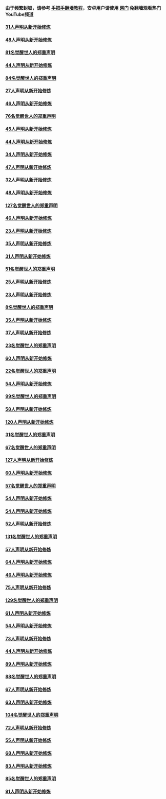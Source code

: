 #### 由于频繁封锁，请参考 [手把手翻墙教程](https://github.com/gfw-breaker/guides/wiki/)，安卓用户请使用 [网门](https://github.com/gfw-breaker/nogfw/blob/master/dl.md?t=03080200) 免翻墙观看热门YouTube频道 

#### [31人声明从新开始修炼](../pages/91/421763.md?t=03080200) 

#### [48人声明从新开始修炼](../pages/91/421605.md?t=03080200) 

#### [81名觉醒世人的郑重声明](../pages/91/421656.md?t=03080200) 

#### [44人声明从新开始修炼](../pages/91/421544.md?t=03080200) 

#### [84名觉醒世人的郑重声明](../pages/91/421543.md?t=03080200) 

#### [27人声明从新开始修炼](../pages/91/421465.md?t=03080200) 

#### [46人声明从新开始修炼](../pages/91/421454.md?t=03080200) 

#### [76名觉醒世人的郑重声明](../pages/91/421453.md?t=03080200) 

#### [45人声明从新开始修炼](../pages/91/421452.md?t=03080200) 

#### [44人声明从新开始修炼](../pages/91/421422.md?t=03080200) 

#### [34人声明从新开始修炼](../pages/91/421322.md?t=03080200) 

#### [47人声明从新开始修炼](../pages/91/421264.md?t=03080200) 

#### [32人声明从新开始修炼](../pages/91/421225.md?t=03080200) 

#### [48人声明从新开始修炼](../pages/91/421202.md?t=03080200) 

#### [127名觉醒世人的郑重声明](../pages/91/421224.md?t=03080200) 

#### [46人声明从新开始修炼](../pages/91/421203.md?t=03080200) 

#### [23人声明从新开始修炼](../pages/91/421138.md?t=03080200) 

#### [35人声明从新开始修炼](../pages/91/421122.md?t=03080200) 

#### [31人声明从新开始修炼](../pages/91/421081.md?t=03080200) 

#### [51名觉醒世人的郑重声明](../pages/91/421080.md?t=03080200) 

#### [25人声明从新开始修炼](../pages/91/421020.md?t=03080200) 

#### [23人声明从新开始修炼](../pages/91/420884.md?t=03080200) 

#### [8名觉醒世人的郑重声明](../pages/91/420883.md?t=03080200) 

#### [35人声明从新开始修炼](../pages/91/420809.md?t=03080200) 

#### [37人声明从新开始修炼](../pages/91/420766.md?t=03080200) 

#### [23名觉醒世人的郑重声明](../pages/91/420765.md?t=03080200) 

#### [60人声明从新开始修炼](../pages/91/420727.md?t=03080200) 

#### [22名觉醒世人的郑重声明](../pages/91/420726.md?t=03080200) 

#### [54人声明从新开始修炼](../pages/91/420529.md?t=03080200) 

#### [99名觉醒世人的郑重声明](../pages/91/420528.md?t=03080200) 

#### [58人声明从新开始修炼](../pages/91/420198.md?t=03080200) 

#### [120人声明从新开始修炼](../pages/91/420141.md?t=03080200) 

#### [31名觉醒世人的郑重声明](../pages/91/420197.md?t=03080200) 

#### [67名觉醒世人的郑重声明](../pages/91/420140.md?t=03080200) 

#### [127人声明从新开始修炼](../pages/91/420082.md?t=03080200) 

#### [60人声明从新开始修炼](../pages/91/420081.md?t=03080200) 

#### [57名觉醒世人的郑重声明](../pages/91/420080.md?t=03080200) 

#### [54人声明从新开始修炼](../pages/91/419533.md?t=03080200) 

#### [54人声明从新开始修炼](../pages/91/419532.md?t=03080200) 

#### [52人声明从新开始修炼](../pages/91/419531.md?t=03080200) 

#### [131名觉醒世人的郑重声明](../pages/91/419530.md?t=03080200) 

#### [57人声明从新开始修炼](../pages/91/419430.md?t=03080200) 

#### [64人声明从新开始修炼](../pages/91/419429.md?t=03080200) 

#### [46人声明从新开始修炼](../pages/91/419428.md?t=03080200) 

#### [75人声明从新开始修炼](../pages/91/419427.md?t=03080200) 

#### [129名觉醒世人的郑重声明](../pages/91/419426.md?t=03080200) 

#### [61人声明从新开始修炼](../pages/91/419198.md?t=03080200) 

#### [54人声明从新开始修炼](../pages/91/419197.md?t=03080200) 

#### [73人声明从新开始修炼](../pages/91/419196.md?t=03080200) 

#### [44人声明从新开始修炼](../pages/91/419075.md?t=03080200) 

#### [89人声明从新开始修炼](../pages/91/419074.md?t=03080200) 

#### [88名觉醒世人的郑重声明](../pages/91/419195.md?t=03080200) 

#### [67人声明从新开始修炼](../pages/91/419073.md?t=03080200) 

#### [63人声明从新开始修炼](../pages/91/419072.md?t=03080200) 

#### [104名觉醒世人的郑重声明](../pages/91/419071.md?t=03080200) 

#### [72人声明从新开始修炼](../pages/91/418902.md?t=03080200) 

#### [55人声明从新开始修炼](../pages/91/418901.md?t=03080200) 

#### [68人声明从新开始修炼](../pages/91/418900.md?t=03080200) 

#### [83人声明从新开始修炼](../pages/91/418757.md?t=03080200) 

#### [85名觉醒世人的郑重声明](../pages/91/418899.md?t=03080200) 

#### [91人声明从新开始修炼](../pages/91/418756.md?t=03080200) 

